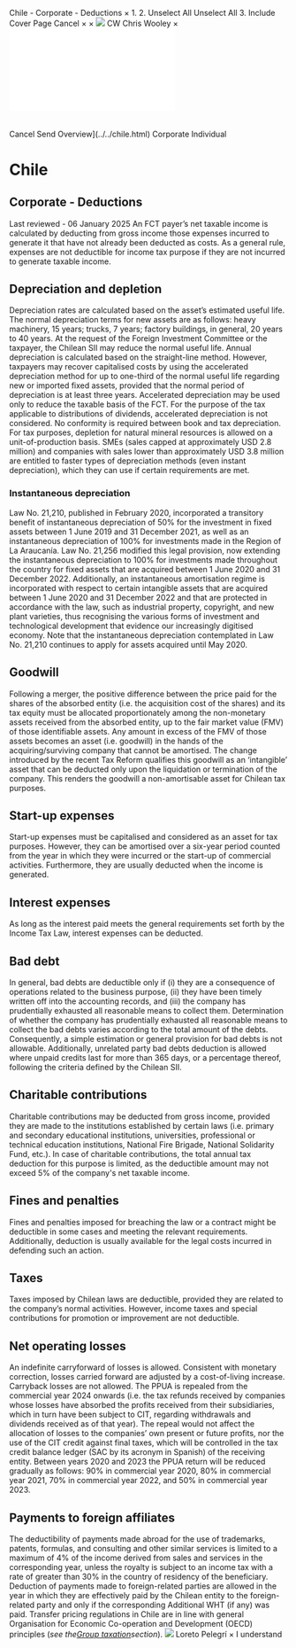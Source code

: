 Chile - Corporate - Deductions
×
1.
2.
Unselect All
Unselect All
3.
Include Cover Page
Cancel
×
×
![](../../-/media/world-wide-tax-summaries/attachments/global---chris-wooley.ashx%3Frev=ac5e5f3223b34096b1afc2a6009c7320&revision=ac5e5f32-23b3-4096-b1af-c2a6009c7320&hash=859B7ADC84DC2CBEC9760E9E6EE7DE6D0A8BFCDF)
CW
Chris Wooley
×
![](deductions.html)
######
Cancel
Send
Overview](../../chile.html)
Corporate
Individual
# Chile
## Corporate - Deductions
Last reviewed - 06 January 2025
An FCT payer’s net taxable income is calculated by deducting from gross income those expenses incurred to generate it that have not already been deducted as costs.
As a general rule, expenses are not deductible for income tax purpose if they are not incurred to generate taxable income.
## Depreciation and depletion
Depreciation rates are calculated based on the asset’s estimated useful life. The normal depreciation terms for new assets are as follows: heavy machinery, 15 years; trucks, 7 years; factory buildings, in general, 20 years to 40 years. At the request of the Foreign Investment Committee or the taxpayer, the Chilean SII may reduce the normal useful life.
Annual depreciation is calculated based on the straight-line method. However, taxpayers may recover capitalised costs by using the accelerated depreciation method for up to one-third of the normal useful life regarding new or imported fixed assets, provided that the normal period of depreciation is at least three years.
Accelerated depreciation may be used only to reduce the taxable basis of the FCT. For the purpose of the tax applicable to distributions of dividends, accelerated depreciation is not considered.
No conformity is required between book and tax depreciation.
For tax purposes, depletion for natural mineral resources is allowed on a unit-of-production basis.
SMEs (sales capped at approximately USD 2.8 million) and companies with sales lower than approximately USD 3.8 million are entitled to faster types of depreciation methods (even instant depreciation), which they can use if certain requirements are met.
### Instantaneous depreciation
Law No. 21,210, published in February 2020, incorporated a transitory benefit of instantaneous depreciation of 50% for the investment in fixed assets between 1 June 2019 and 31 December 2021, as well as an instantaneous depreciation of 100% for investments made in the Region of La Araucanía.
Law No. 21,256 modified this legal provision, now extending the instantaneous depreciation to 100% for investments made throughout the country for fixed assets that are acquired between 1 June 2020 and 31 December 2022.
Additionally, an instantaneous amortisation regime is incorporated with respect to certain intangible assets that are acquired between 1 June 2020 and 31 December 2022 and that are protected in accordance with the law, such as industrial property, copyright, and new plant varieties, thus recognising the various forms of investment and technological development that evidence our increasingly digitised economy.
Note that the instantaneous depreciation contemplated in Law No. 21,210 continues to apply for assets acquired until May 2020.
## Goodwill
Following a merger, the positive difference between the price paid for the shares of the absorbed entity (i.e. the acquisition cost of the shares) and its tax equity must be allocated proportionately among the non-monetary assets received from the absorbed entity, up to the fair market value (FMV) of those identifiable assets.
Any amount in excess of the FMV of those assets becomes an asset (i.e. goodwill) in the hands of the acquiring/surviving company that cannot be amortised. The change introduced by the recent Tax Reform qualifies this goodwill as an ‘intangible’ asset that can be deducted only upon the liquidation or termination of the company. This renders the goodwill a non-amortisable asset for Chilean tax purposes.
## Start-up expenses
Start-up expenses must be capitalised and considered as an asset for tax purposes. However, they can be amortised over a six-year period counted from the year in which they were incurred or the start-up of commercial activities.
Furthermore, they are usually deducted when the income is generated.
## Interest expenses
As long as the interest paid meets the general requirements set forth by the Income Tax Law, interest expenses can be deducted.
## Bad debt
In general, bad debts are deductible only if (i) they are a consequence of operations related to the business purpose, (ii) they have been timely written off into the accounting records, and (iii) the company has prudentially exhausted all reasonable means to collect them.
Determination of whether the company has prudentially exhausted all reasonable means to collect the bad debts varies according to the total amount of the debts. Consequently, a simple estimation or general provision for bad debts is not allowable.
Additionally, unrelated party bad debts deduction is allowed where unpaid credits last for more than 365 days, or a percentage thereof, following the criteria defined by the Chilean SII.
## Charitable contributions
Charitable contributions may be deducted from gross income, provided they are made to the institutions established by certain laws (i.e. primary and secondary educational institutions, universities, professional or technical education institutions, National Fire Brigade, National Solidarity Fund, etc.).
In case of charitable contributions, the total annual tax deduction for this purpose is limited, as the deductible amount may not exceed 5% of the company's net taxable income.
## Fines and penalties
Fines and penalties imposed for breaching the law or a contract might be deductible in some cases and meeting the relevant requirements. Additionally, deduction is usually available for the legal costs incurred in defending such an action.
## Taxes
Taxes imposed by Chilean laws are deductible, provided they are related to the company’s normal activities. However, income taxes and special contributions for promotion or improvement are not deductible.
## Net operating losses
An indefinite carryforward of losses is allowed. Consistent with monetary correction, losses carried forward are adjusted by a cost-of-living increase.
Carryback losses are not allowed.
The PPUA is repealed from the commercial year 2024 onwards (i.e. the tax refunds received by companies whose losses have absorbed the profits received from their subsidiaries, which in turn have been subject to CIT, regarding withdrawals and dividends received as of that year).
The repeal would not affect the allocation of losses to the companies’ own present or future profits, nor the use of the CIT credit against final taxes, which will be controlled in the tax credit balance ledger (SAC by its acronym in Spanish) of the receiving entity.
Between years 2020 and 2023 the PPUA return will be reduced gradually as follows: 90% in commercial year 2020, 80% in commercial year 2021, 70% in commercial year 2022, and 50% in commercial year 2023.
## Payments to foreign affiliates
The deductibility of payments made abroad for the use of trademarks, patents, formulas, and consulting and other similar services is limited to a maximum of 4% of the income derived from sales and services in the corresponding year, unless the royalty is subject to an income tax with a rate of greater than 30% in the country of residency of the beneficiary.
Deduction of payments made to foreign-related parties are allowed in the year in which they are effectively paid by the Chilean entity to the foreign-related party and only if the corresponding Additional WHT (if any) was paid.
Transfer pricing regulations in Chile are in line with general Organisation for Economic Co-operation and Development (OECD) principles (*see the*[*Group taxation*](group-taxation.html)*section*).
![](../../-/media/world-wide-tax-summaries/attachments/chile---loreto-pelegri.ashx%3Frev=7a15bd9f3ed14f6698198c66436a0091&revision=7a15bd9f-3ed1-4f66-9819-8c66436a0091&hash=47A76D7AA1C8C38690622B4E266F2F3E2DD78F37)
Loreto Pelegrí
×
I understand